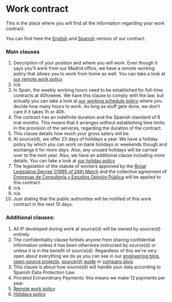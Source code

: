 # Work contract
This is the place where you will find all the information regarding your work contract.<br>

You can find here the [English](https://drive.google.com/file/d/1LMKOmpTeLQZlEEKK7CkiJW8iC7HC-I0O/view?usp=sharing) and [Spanish](https://drive.google.com/file/d/1bDNPwht2GVnz8p3AfRDDp_mOxLFgetXr/view?usp=sharing)  version of our contract.

### Main clauses
1. Description of your position and where you will work. Even though it says you'll work from our Madrid office, we have a remote working policy that allows you to work from home as well. You can take a look at [our remote work policy](flexible_holidays_working_schedule_remote_work.md#working-remotely). 
2. n/a
3. In Spain, the weekly working hours need to be established for full-time contracts at 40h/week. We have this clause to comply with the law, but actually you can take a look at [our working schedule policy](flexible_holidays_working_schedule_remote_work.md#working-schedule) where you decide how many hours to work. As long as stuff gets done, we don't care if it takes 1h or 40h.
4. The contract has an indefinite duration and the Spanish standard of 6 trial months. This means that it arranges without establishing time limits in the provision of the services, regarding the duration of the contract.
5. This clause details how much your gross salary will be.
6. At source{d}, we offer 23 days of holidays a year. We have a holiday policy by which you can work on bank holidays or weekends though and exchange it for more days. Also, any unused holidays will be carried over to the next year. Also, we have an additional clause including more details. You can take a look at [our holiday policy](flexible_holidays_working_schedule_remote_work.md#holiday-policy)
7. The legislation of the statute of workers approved by the <a href="https://www.boe.es/buscar/doc.php?id=BOE-A-1995-7730">Royal Legislative Decree 1/1995 of 24th March</a> and the collective agreement of <a href="https://www.boe.es/boe/dias/2009/04/04/pdfs/BOE-A-2009-5688.pdf"><k>Empresas de Consultoría y Estudios Opinión Pública</k></a> will be applied to this contract.
8. n/a
9. n/a
10. Just stating that the public authorities will be notified of this work contract in the next 10 days.


### Additional clauses:
1. All IP developed during work at source{d} will be owned by source{d} entirely.
2. The confidentiality clause forbids anyone from sharing confidential information unless it has been otherwise instructed by source{d} or unless it is in the benefit of source{d}. Regardless of this we're very open about everything we do as you can see in our <a href="https://blog.sourced.tech/">engineering blog</a>, <a href="https://github.com/src-d">open-source projects</a>, <a href="https://github.com/src-d/tutorial">source{d} guide</a> or <a href="https://medium.com/source-d">company blog</a>.
3. This clause is about how source{d} will handle your data according to Spanish Data Protection Law.
4. Prorated Extraordinary Payments: this means we make 12 payments per year. 
5. [Remote work policy](flexible_holidays_working_schedule_remote_work.md)
6. [Holidays policy](flexible_holidays_working_schedule_remote_work.md#holiday-policy)

